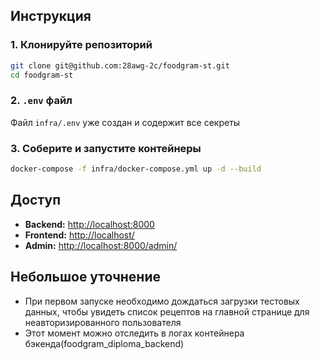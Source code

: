 ## Инструкция
### 1. Клонируйте репозиторий

```bash
git clone git@github.com:28awg-2c/foodgram-st.git
cd foodgram-st
```

### 2. `.env` файл

Файл `infra/.env` уже создан и содержит все секреты

### 3. Соберите и запустите контейнеры

```bash
docker-compose -f infra/docker-compose.yml up -d --build
```


## Доступ

* **Backend:** [http://localhost:8000](http://localhost:8000)
* **Frontend:** [http://localhost/](http://localhost/)
* **Admin:** [http://localhost:8000/admin/](http://localhost:8000/admin/)


## Небольшое уточнение

* При первом запуске необходимо дождаться загрузки тестовых данных, чтобы увидеть список рецептов на главной странице для неавторизированного пользователя
* Этот момент можно отследить в логах контейнера бэкенда(foodgram_diploma_backend) 
